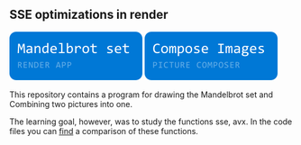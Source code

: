 ## SSE optimizations in render

[![mandelbrot](readmeRes/mandelbrot-label.svg)](https://github.com/Mchl-krpch/SSE/releases/tag/mandelbrot) [![merge](readmeRes/merge-label.svg)](https://github.com/Mchl-krpch/SSE/releases/tag/merge)</br>

This repository contains a program for drawing the Mandelbrot set and Combining two pictures into one.

The learning goal, however, was to study the functions sse, avx. In the code files you can [find](mandelbrotSet/src/benchmark.cpp) a comparison of these functions.

